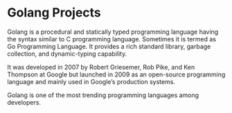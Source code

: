 # Golang Projects

Golang is a procedural and statically typed programming language having the syntax similar to C programming language. Sometimes it is termed as Go Programming Language. It provides a rich standard library, garbage collection, and dynamic-typing capability. 

It was developed in 2007 by Robert Griesemer, Rob Pike, and Ken Thompson at Google but launched in 2009 as an open-source programming language and mainly used in Google’s production systems. 

Golang is one of the most trending programming languages among developers.